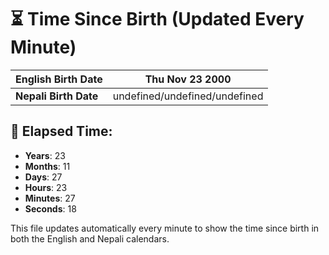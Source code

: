 # ⏳ Time Since Birth (Updated Every Minute)

| **English Birth Date** | Thu Nov 23 2000 |
|------------------------|-------------------------------------|
| **Nepali Birth Date**  | undefined/undefined/undefined                  |

## 📅 Elapsed Time:

- **Years**: 23
- **Months**: 11
- **Days**: 27
- **Hours**: 23
- **Minutes**: 27
- **Seconds**: 18

This file updates automatically every minute to show the time since birth in both the English and Nepali calendars.